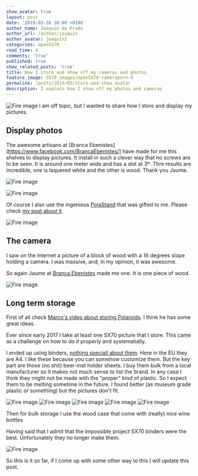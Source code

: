 ```yaml
---
show_avatar: true
layout: post
date: '2019-03-28 10:00 +0100'
author_name: Joaquín de Prada
author_url: /author/joaquin
author_avatar: joaquin2
categories: openSX70
read_time: 4
comments: 'true'
published: true
show_related_posts: 'true'
title: How I store and show off my cameras and photos
feature_image: SX70_images/openSX70-cameraporn-9
permalink: /posts/2019/03/store-and-show_avatar
description: I explain how I show off my photos and cameras
---
```

![Fire image]({{site.url}}/{{site.baseurl}}img/2019/03/20190328_showoff-09.jpg)
I am off topic, but I wanted to share how I store and display my pictures.

## Display photos

The awesome artisans at [Branca Ebenistes](https://www.facebook.com/BrancaEbenistes/] have made for me this shelves to display pictures.
It install in such a clever way that no screws are to be seen. It is around one meter wide and has a slot at 3º. Thre results are incredible, one is laquered white and the other is wood.
Thank you Jaume.

![Fire image]({{site.url}}/{{site.baseurl}}img/2019/03/20190328_showoff-08.jpg)

![Fire image]({{site.url}}/{{site.baseurl}}img/2019/03/20190328_showoff-10.jpg)

Of course I also use the ingenious [PolaStand](https://www.polastand.com/) that was gifted to me. Please check [my post about it](https://opensx70.com/posts/2018/10/polastand).

![Fire image]({{site.url}}/{{site.baseurl}}img/2018/10/2018-10-20-Polastand-8.jpg)

## The camera

I saw on the internet a picture of a block of wood with a 16 degrees slope holding a camera. I was massive, and, in my opinion, it was awesome.

So again Jaume at [Branca Ebenistes](https://www.instagram.com/brancaebenistes/) made me one. It is one piece of wood.

![Fire image]({{site.url}}/{{site.baseurl}}img/2019/03/20190328_showoff-01.jpg)

## Long term storage

First of all check [Marco's video about storing Polaroids](https://www.youtube.com/watch?v=NFa6QwMdzqM). I think he has some great ideas.
  
Ever since early 2017 I take at least one SX70 picture that I store. This came as a challenge on how to do it properly and systematially.

I ended up using binders, [nothing speciall about them](https://www.amazon.es/Exacompta-51844E-Carpeta-anillas-mixtas/dp/B000KTCJ5A/ref=sr_1_3?ie=UTF8&qid=1553791273&sr=8-3&keywords=Carpetas+Anillas&refinements=p_89%3AExacompta). 
Here in the EU they are A4. I like these because you can somehow customize them. But the key part are those (no shit) beer-mat holder sheets.
I buy them bulk from a local manufacturer so it makes not much sense to list the brand. In any case I think they might not be made with the "proper" kind of plastic.
So I expect them to be melting sometime in the future. I found better (as museum grade plastic or something) but the pictures don't fit.

![Fire image]({{site.url}}/{{site.baseurl}}img/2019/03/20190328_showoff-02.jpg)
![Fire image]({{site.url}}/{{site.baseurl}}img/2019/03/20190328_showoff-03.jpg)
![Fire image]({{site.url}}/{{site.baseurl}}img/2019/03/20190328_showoff-04.jpg)
![Fire image]({{site.url}}/{{site.baseurl}}img/2019/03/20190328_showoff-05.jpg)
![Fire image]({{site.url}}/{{site.baseurl}}img/2019/03/20190328_showoff-06.jpg)

Then for bulk storage I use the wood case that come with (really) nice wine bottles

Having said that I admit that the Impossible project SX70 binders were the best. Unfortunately they no longer make them.

![Fire image]({{site.url}}/{{site.baseurl}}img/2019/03/20190328_showoff-07.jpg)

So this is it so far, if I come up with some other way to this I will update this post.

